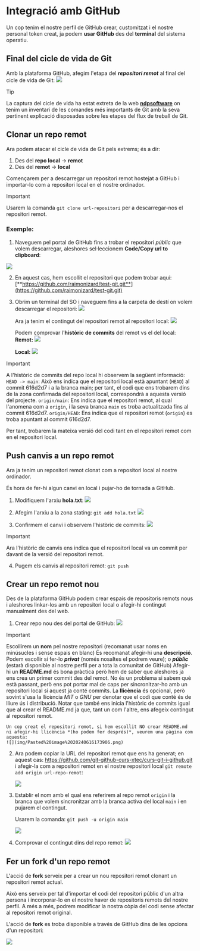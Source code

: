 # Integració amb GitHub
Un cop tenim el nostre perfil de GitHub crear, customitzat i el nostre personal token creat, ja podem **usar GitHub** des del **terminal** del sistema operatiu.

## Final del cicle de vida de Git
Amb la plataforma GitHub, afegim l'etapa del ***repositori remot*** al final del cicle de vida de Git:
![](img/Pasted-image-20240616164048.png)

>[!TIP]
>La captura del cicle de vida ha estat extreta de la web [**ndpsoftware**](https://ndpsoftware.com/git-cheatsheet.html#loc=remote_repo;) on tenim un inventari de les comandes més importants de Git amb la seva pertinent explicació disposades sobre les etapes del flux de treball de Git.

## Clonar un repo remot
Ara podem atacar el cicle de vida de Git pels extrems; és a dir:
1. Des del **repo local** -> **remot**
2. Des del **remot** -> **local**

Començarem per a descarregar un repositori remot hostejat a GitHub i importar-lo com a repositori local en el nostre ordinador.

>[!IMPORTANT]
>Usarem la comanda `git clone url-repositori` per a descarregar-nos el repositori remot.

### Exemple:
1. Naveguem pel portal de GitHub fins a trobar el repositori *públic* que volem descarregar, aleshores sel·leccionem **Code/Copy url to clipboard**:

![](img/Pasted-image-20240616164813.png)

2. En aquest cas, hem escollit el repositori que podem trobar aquí: [**https://github.com/raimonizard/test-git.git**](https://github.com/raimonizard/test-git.git)

3. Obrim un terminal del SO i naveguem fins a la carpeta de destí on volem descarregar el repositori:
	![](img/Pasted-image-20240616165233.png)

	Ara ja tenim el contingut del repositori remot al repositori local:
	![](img/Pasted-image-20240616165419.png)

	Podem comprovar l'**històric de commits** del remot vs el del local:
	**Remot:**
	![](img/Pasted-image-20240616165643.png)

	**Local:**
	![](img/Pasted-image-20240616165556.png)

>[!IMPORTANT]
>A l'històric de commits del repo local hi observem la següent informació:
>`HEAD -> main`: Això ens indica que el repositori local està apuntant (`HEAD`) al commit 616d2d7 i a la branca main; per tant, el codi que ens trobarem dins de la zona confirmada del repositori local, correspondrà a aquesta versió del projecte.
>`origin/main`: Ens indica que el repositori remot, al qual l'anomena com a `origin`, i la seva branca `main` es troba actualitzada fins al commit 616d2d7.
>`origin/HEAD`: Ens indica que el repositori remot (`origin`) es troba apuntant al commit 616d2d7.
>
>Per tant, trobarem la mateixa versió del codi tant en el repositori remot com en el repositori local.

## Push canvis a un repo remot
Ara ja tenim un repositori remot clonat com a repositori local al nostre ordinador.

És hora de fer-hi algun canvi en local i pujar-ho de tornada a GitHub.

1. Modifiquem l'arxiu **hola.txt**:
	![](img/Pasted-image-20240616170904.png)

2. Afegim l'arxiu a la zona stating: `git add hola.txt`
	![](img/Pasted-image-20240616170953.png)

3. Confirmem el canvi i observem l'històric de commits:
	![](img/Pasted-image-20240616171027.png)

>[!IMPORTANT]
>Ara l'històric de canvis ens indica que el repositori local va un commit per davant de la versió del repositori remot.
	

4. Pugem els canvis al repositori remot: `git push`


## Crear un repo remot nou
Des de la plataforma GitHub podem crear espais de repositoris remots nous i aleshores linkar-los amb un repositori local o afegir-hi contingut manualment des del web.

1. Crear repo nou des del portal de GitHub:
	![](img/Pasted%20image%2020240616173251.png)

>[!IMPORTANT]
>Escollirem un **nom** pel nostre repositori (recomanat usar noms en minúsucles i sense espais en blanc)
>És recomanat afegir-hi una **descripció**.
>Podem escollir si fer-lo ***privat*** (només nosaltes el podrem veure); o ***públic*** (estarà disponible al nostre perfil per a tota la comunitat de GitHub)
>Afegir-hi un **README.md** és bona pràctica però hem de saber que aleshores ja ens crea un primer commit des del remot. No és un problema si sabem què està passant, però ens pot portar mal de caps per sincronitzar-ho amb un repositori local si aquest ja conté commits.
>La **llicència** és opcional, però sovint s'usa la llicència *MIT* o *GNU* per denotar que el codi que conté és de lliure ús i distribució. Notar que també ens inicia l'històric de commits igual que al crear el README.md ja que, tant un com l'altre, ens afegeix contingut al repositori remot.

	Un cop creat el repositori remot, si hem escollit NO crear README.md ni afegir-hi llicència *(ho podem fer després)*, veurem una pàgina com aquesta:
	![](img/Pasted%20image%2020240616173906.png)

2. Ara podem copiar la URL del repositori remot que ens ha generat; en aquest cas: https://github.com/git-github-curs-xtec/curs-git-i-github.git i afegir-la com a repositori remot en el nostre repositori local `git remote add origin url-repo-remot`:

	![](img/Pasted%20image%2020240616175231.png)

3. Establir el nom amb el qual ens referirem al repo remot `origin` i la branca que volem sincronitzar amb la branca activa del local `main` i en pujarem el contingut.

	Usarem la comanda: `git push -u origin main`

	![](img/Pasted%20image%2020240616175722.png)

4. Comprovar el contingut dins del repo remot:
	![](img/Pasted%20image%2020240616175804.png)

## Fer un fork d'un repo remot
L'acció de **fork** serveix per a crear un nou repositori remot clonant un repositori remot actual.

Això ens serveix per tal d'importar el codi del repositori públic d'un altra persona i incorporar-lo en el nostre haver de repositoris remots del nostre perfil. A més a més, podrem modificar la nostra còpia del codi sense afectar al repositori remot original.

L'acció de **fork** es troba disponible a través de GitHub dins de les opcions d'un repositori:

![](img/Pasted%20image%2020240616191847.png)